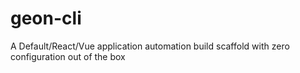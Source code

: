 # geon-cli
A Default/React/Vue application automation build scaffold with zero configuration out of the box
